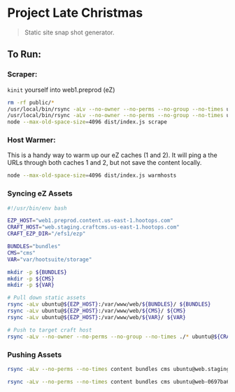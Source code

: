 # Project Late Christmas

> Static site snap shot generator.

## To Run:

### Scraper:

`kinit` yourself into web1.preprod (eZ)

```bash
rm -rf public/*
/usr/local/bin/rsync -aLv --no-owner --no-perms --no-group --no-times ubuntu@web1.preprod.content.us-east-1.hootops.com:/var/www/web/cms/ ./public/cms
/usr/local/bin/rsync -aLv --no-owner --no-perms --no-group --no-times ubuntu@web1.preprod.content.us-east-1.hootops.com:/var/www/web/bundles/ ./public/bundles
node --max-old-space-size=4096 dist/index.js scrape
```

### Host Warmer:

This is a handy way to warm up our eZ caches (1 and 2). It will ping a the URLs through both caches 1 and 2, but not save the content locally.

```bash
node --max-old-space-size=4096 dist/index.js warmhosts
```


### Syncing eZ Assets

```bash
#!/usr/bin/env bash

EZP_HOST="web1.preprod.content.us-east-1.hootops.com"
CRAFT_HOST="web.staging.craftcms.us-east-1.hootops.com"
CRAFT_EZP_DIR="/efs1/ezp"

BUNDLES="bundles"
CMS="cms"
VAR="var/hootsuite/storage"

mkdir -p ${BUNDLES}
mkdir -p ${CMS}
mkdir -p ${VAR}

# Pull down static assets
rsync -aLv ubuntu@${EZP_HOST}:/var/www/web/${BUNDLES}/ ${BUNDLES}
rsync -aLv ubuntu@${EZP_HOST}:/var/www/web/${CMS}/ ${CMS}
rsync -aLv ubuntu@${EZP_HOST}:/var/www/web/${VAR}/ ${VAR}

# Push to target craft host
rsync -aLv --no-owner --no-perms --no-group --no-times ./* ubuntu@${CRAFT_HOST}:${CRAFT_EZP_DIR}/
```


### Pushing Assets

```bash
rsync -aLv --no-perms --no-times content bundles cms ubuntu@web.staging.craftcms.us-east-1.hootops.com:/efs1/ezp/
```

```bash
rsync -aLv --no-perms --no-times content bundles cms ubuntu@web-0697ba6444e7207aa.craftcms.us-east-1.hootops.com:/efs1/ezp/
```

